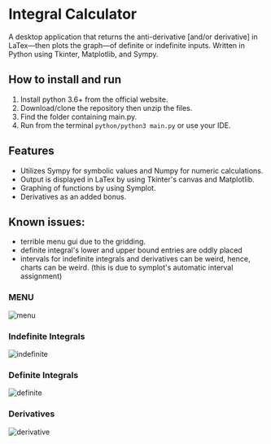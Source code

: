 # Integral Calculator 

A desktop application that returns the anti-derivative [and/or derivative] in LaTex—then plots the graph—of definite or indefinite inputs. Written in Python using Tkinter, Matplotlib, and Sympy. 

## How to install and run
1. Install python 3.6+ from the official website.
2. Download/clone the repository then unzip the files.
3. Find the folder containing main.py.
4. Run from the terminal `python/python3 main.py` or use your IDE.

## Features
* Utilizes Sympy for symbolic values and Numpy for numeric calculations.
* Output is displayed in LaTex by using Tkinter's canvas and Matplotlib.
* Graphing of functions by using Symplot.
* Derivatives as an added bonus.

## Known issues:
* terrible menu gui due to the gridding.
* definite integral's lower and upper bound entries are oddly placed
* intervals for indefinite integrals and derivatives can be weird, hence, charts can be weird. (this is due to symplot's automatic interval assignment)

### MENU
![menu](https://i.ibb.co/J2c62pd/1.png)
### Indefinite Integrals
![indefinite](https://i.ibb.co/RYfyMxp/calc.png)
### Definite Integrals
![definite](https://i.ibb.co/VMj8Bfy/2.png)
### Derivatives
![derivative](https://i.ibb.co/fMLdkym/3.png)

